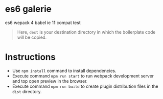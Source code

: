 # es6 galerie 
es6 wepack 4 babel ie 11 compat test

> Here, `dest` is your destination directory in which the boilerplate code will be copied.

# Instructions
- Use `npm install` command to install dependencies.
- Execute command `npm run start` to run webpack development server and top open preview in the browser.
- Execute command `npm run build` to create plugin distribution files in the `dist` directory.
